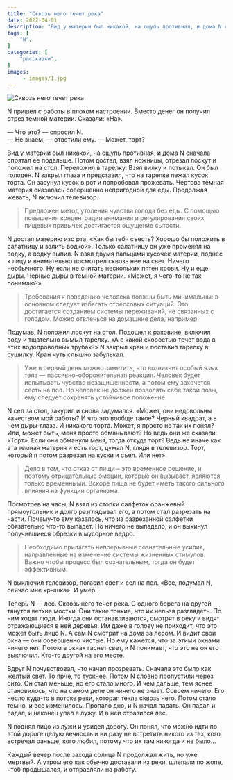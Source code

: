 ```yaml
---
title: "Сквозь него течет река"
date: 2022-04-01
description: "Вид у материи был никакой, на ощупь противная, и дома N сначала спрятал ее подальше. Потом достал, взял ножницы, отрезал лоскут и положил на стол. Переложил в тарелку. Взял вилку и потыкал. Он был голоден. N закрыл глаза и представил, что на тарелке лежал кусок торта. Он засунул кусок в рот и попробовал прожевать. Чертова темная материя оказалась совершенно непригодной для еды."
tags: [
    "N",
]
categories: [
    "рассказки",
]
images:
     - images/1.jpg
---
```


![Сквозь него течет река](/images/1.jpg)

N пришел с работы в плохом настроении. Вместо денег он получил отрез темной материи. Сказали: «На».

— Что это? — спросил N.<br>
— Не знаем, — ответили ему. — Может, торт?

Вид у материи был никакой, на ощупь противная, и дома N сначала спрятал ее подальше. Потом достал, взял ножницы, отрезал лоскут и положил на стол. Переложил в тарелку. Взял вилку и потыкал. Он был голоден. N закрыл глаза и представил, что на тарелке лежал кусок торта. Он засунул кусок в рот и попробовал прожевать. Чертова темная материя оказалась совершенно непригодной для еды. Продолжая жевать, N включил телевизор.

> Предложен метод утоления чувства голода без еды. С помощью повышения концентрации внимания и регулирования своих пищевых привычек достигается ощущение сытости.

N достал материю изо рта. «Как бы тебя съесть? Хорошо бы положить в салатницу и залить водкой». Только салатницу он уже променял на водку, а водку выпил. N взял двумя пальцами кусочек материи, поднес к лицу и внимательно посмотрел сквозь нее на свет. Ничего необычного. Ну если не считать нескольких пятен крови. Ну и еще дыры. Черные дыры в темной материи. «Может, я чего-то не так понимаю?»

> Требования к поведению человека должны быть минимальны: в основном следует избегать стрессовых ситуаций. Это достигается созданием системы переживаний, не связанных с голодом. Можно отвлечься на домашние дела, например.

Подумав, N положил лоскут на стол. Подошел к раковине, включил воду и тщательно вымыл тарелку. «А с какой скоростью течет вода в этих водопроводных трубах?» N закрыл кран и поставил тарелку в сушилку. Кран чуть слышно забулькал.

> Уже в первый день можно заметить, что возникает особый язык тела — пассивно-оборонительная реакция. Человек будет испытывать чувство незащищенности, а потом ему захочется сесть на пол. Но человек не должен позволять себе такой позы, ему следует сохранять устойчивое положение.

N сел за стол, закурил и снова задумался. «Может, они недовольны качеством мой работы? И что это вообще такое? Черный квадрат, а в нем дыры-глаза. И никакого торта. Может, я просто не так их понял? Или, может быть, меня просто обманывают? Но ведь они же сказали: «Торт». Если они обманули меня, тогда откуда торт? Ведь не иначе как эта темная материя и есть торт, думал N, глядя в телевизор. Торт, который я потом разрезал на куски и съел. Или нет».

> Дело в том, что отказ от пищи – это временное решение, и поэтому отрицательные эмоции, которые он вызывает, являются только временными. Вскоре пища не будет иметь такого сильного влияния на функции организма.

Посмотрев на часы, N взял из стопки салфеток оранжевый прямоугольник и долго разглядывал его, а потом стал разрезать на части. Почему-то ему казалось, что из разрезанной салфетки обязательно что-то выпадет. Но ничего не выпадало, и он выкинул получившиеся обрезки в мусорное ведро.

> Необходимо прилагать непрерывные сознательные усилия, направленные на изменение системы жизненных стимулов. Важно чтобы процесс был сознательным, тогда он будет эффективным.

N выключил телевизор, погасил свет и сел на пол. «Все, подумал N, сейчас мне крышка». И умер.

Теперь N — лес. Сквозь него течет река. С одного берега на другой тянутся ветхие мостки. Они такие тонкие, что их нельзя разглядеть. По ним ходят люди. Иногда они останавливаются, смотрят в реку и видят отражающиеся в ней деревья. Им даже в голову не приходит, что это может быть лицо N. А сам N смотрит на дома за лесом. И видит свои окна — они совершенно чистые. Но ему кажется, что за этими окнами ничего нет. Потом в окнах гаснет свет, и N понимает, что это не он его выключил. Кто-то другой на его месте.

Вдруг N почувствовал, что начал прозревать. Сначала это было как желтый свет. То ярче, то тускнее. Потом N словно пропустили через сито. Он стал меньше, но его стало много. И чем дальше, тем яснее становилось, что на самом деле он ничего не знает. Совсем ничего. Его несло куда-то в потоке реки, которая текла сквозь него. Потом стало темно, и все изменилось. Пропало дно, и N начал падать. Он падал и падал, и наконец упал в лужу. И в ней отразился лес.

N поднял лицо из лужи и увидел дорогу. Он понял, что можно идти по этой дороге целую вечность и ни разу не встретить никого из тех, кого встречал раньше, кого любил, потому что их там никогда и не было…



Каждый вечер после захода солнца N продолжал жить, но уже мертвый. А утром его как обычно доставали из реки, шлепали по жопе, чтоб продышался, и отправляли на работу.
